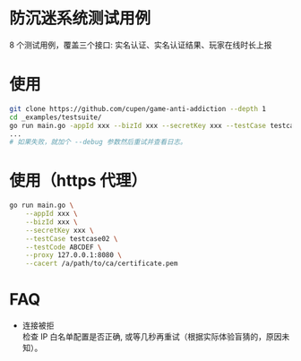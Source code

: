 # 防沉迷系统测试用例
8 个测试用例，覆盖三个接口: 实名认证、实名认证结果、玩家在线时长上报

# 使用
```bash
git clone https://github.com/cupen/game-anti-addiction --depth 1
cd _examples/testsuite/
go run main.go -appId xxx --bizId xxx --secretKey xxx --testCase testcase01 --testCode ABCDEF
...
# 如果失败，就加个 --debug 参数然后重试并查看日志。
```
# 使用（https 代理）
```bash
go run main.go \
    --appId xxx \
    --bizId xxx \
    --secretKey xxx \
    --testCase testcase02 \
    --testCode ABCDEF \
    --proxy 127.0.0.1:8080 \
    --cacert /a/path/to/ca/certificate.pem
```


# FAQ
* 连接被拒  
检查 IP 白名单配置是否正确, 或等几秒再重试（根据实际体验盲猜的，原因未知）。
